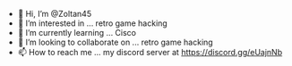 - 👋 Hi, I’m @Zoltan45
- 👀 I’m interested in ...  retro game hacking
- 🌱 I’m currently learning ...  Cisco
- 💞️ I’m looking to collaborate on ...  retro game hacking
- 📫 How to reach me ...  my discord server at https://discord.gg/eUajnNb

<!---
Zoltan45/Zoltan45 is a ✨ special ✨ repository because its `README.md` (this file) appears on your GitHub profile.
You can click the Preview link to take a look at your changes.
--->
